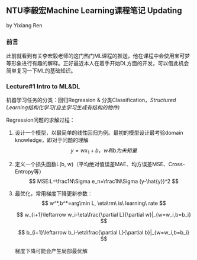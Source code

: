 ## NTU李毅宏Machine Learning课程笔记 Updating

by Yixiang Ren

### 前言

此前就看到有关李宏毅老师的这门热门ML课程的推送，他在课程中会使用宝可梦等形象进行有趣的解释。正好最近本人在着手开始DL方面的开发，可以借此机会简单复习一下ML的基础知识。



### Lecture#1 Intro to ML&DL

机器学习任务的分类：回归Regression & 分类Classification，*Structured Learning结构化学习(自主学习生成有结构的物件)*

Regression问题的求解过程：

1. 设计一个模型，以最简单的线性回归为例。最初的模型设计最考验domain knowledge，即对于问题的理解
   $$
   y=wx_1+b，w和b为未知量
   $$

2. 定义一个损失函数L(b, w)（平均绝对值误差MAE、均方误差MSE、Cross-Entropy等）
   $$
   MSE:L=\frac1N\Sigma e_n=\frac1N\Sigma (y-\hat{y})^2
   $$

3. 最优化，常用梯度下降更新参数：
   $$
   w^*,b^*=arg\min L, \eta\rm\ is\ learning\ rate
   $$

   $$
   w_{i+1}\leftarrow w_i-\eta\frac{\partial L}{\partial w}|_{w=w_i,b=b_i}
   $$

   $$
   b_{i+1}\leftarrow b_i-\eta\frac{\partial L}{\partial b}|_{w=w_i,b=b_i}
   $$

   梯度下降可能会产生局部最优解



































